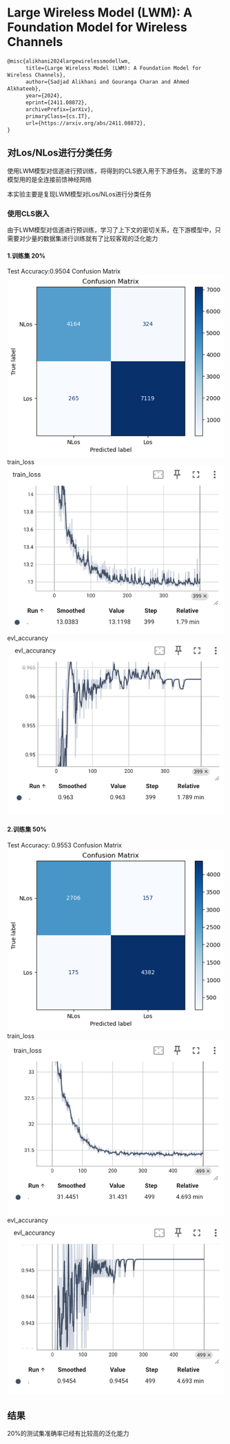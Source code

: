 # Large Wireless Model (LWM): A Foundation Model for Wireless Channels
```
@misc{alikhani2024largewirelessmodellwm,
      title={Large Wireless Model (LWM): A Foundation Model for Wireless Channels}, 
      author={Sadjad Alikhani and Gouranga Charan and Ahmed Alkhateeb},
      year={2024},
      eprint={2411.08872},
      archivePrefix={arXiv},
      primaryClass={cs.IT},
      url={https://arxiv.org/abs/2411.08872}, 
}
```
## 对Los/NLos进行分类任务
使用LWM模型对信道进行预训练，将得到的CLS嵌入用于下游任务。
这里的下游模型用的是全连接前馈神经网络

本实验主要是复现LWM模型对Los/NLos进行分类任务

### 使用CLS嵌入
由于LWM模型对信道进行预训练，学习了上下文的密切关系，在下游模型中，只需要对少量的数据集进行训练就有了比较客观的泛化能力
#### 1.训练集 20%
Test Accuracy:0.9504
Confusion Matrix
![alt text](image-4.png)
train_loss
![alt text](image-5.png)
evl_accurancy
![alt text](image-3.png)


#### 2.训练集 50%

Test Accuracy: 0.9553
Confusion Matrix
![alt text](image.png)
train_loss
![alt text](image-1.png)
evl_accurancy
![alt text](image-2.png)


## 结果
20%的测试集准确率已经有比较高的泛化能力